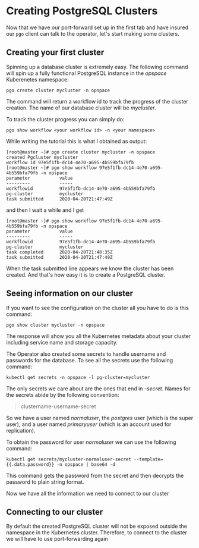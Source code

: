 # Creating PostgreSQL Clusters

Now that we have our port-forward set up in the first tab and have insured our `pgo` client can talk to the operator, let's start making some clusters. 

## Creating your first cluster

Spinning up a database cluster is extremely easy. The following command will spin up a fully functional PostgreSQL instance in the _opspace_ Kuberenetes namespace:

```
pgo create cluster mycluster -n opspace
```

The command will return a workflow id to track the progress of the cluster creation. The name of our database cluster will be _mycluster_.

To track the cluster progress you can simply do:

```
pgo show workflow <your workflow id> -n <your namespace>
```

While writing the tutorial this is what I obtained as output:

```
[root@master ~]# pgo create cluster mycluster -n opspace
created Pgcluster mycluster
workflow id 97e5f1fb-dc14-4e70-a695-4b559bfa79fb
[root@master ~]# pgo show workflow 97e5f1fb-dc14-4e70-a695-4b559bfa79fb -n opspace
parameter           value
---------           -----
workflowid          97e5f1fb-dc14-4e70-a695-4b559bfa79fb
pg-cluster          mycluster
task submitted      2020-04-20T21:47:49Z
```

and then I wait a while and I get

```
[root@master ~]# pgo show workflow 97e5f1fb-dc14-4e70-a695-4b559bfa79fb -n opspace
parameter           value
---------           -----
workflowid          97e5f1fb-dc14-4e70-a695-4b559bfa79fb
pg-cluster          mycluster
task completed      2020-04-20T21:48:35Z
task submitted      2020-04-20T21:47:49Z
```

When the task submitted line appears we know the cluster has been created. And that's how easy it is to create a PostgreSQL cluster.

## Seeing information on our cluster

If you want to see the configuration on the cluster all you have to do is this command:

```
pgo show cluster mycluster -n opspace
```

The response will show you all the Kubernetes metadata about your cluster including service name and storage capacity. 

The Operator also created some secrets to handle username and passwords for the database. To see all the secrets use the following command:

```
kubectl get secrets -n opspace -l pg-cluster=mycluster
``` 

The only secrets we care about are the ones that end in _-secret_. Names for the secrets abide by the following convention:

> clustername-username-secret

So we have a user named _normaluser_, the _postgres_ user (which is the super user), and a user named _primaryuser_ (which is an account used for replication).

To obtain the password for user _normaluser_ we can use the following command:

```
kubectl get secrets/mycluster-normaluser-secret --template={{.data.password}} -n opspace | base64 -d
```

This command gets the password from the secret and then decrypts the password to plain string format.
 
Now we have all the information we need to connect to our cluster

## Connecting to our cluster

By default the created PostgreSQL cluster will not be exposed outside the namespace in the Kubernetes cluster. Therefore, to connect to the cluster we will have to use port-forwarding again 